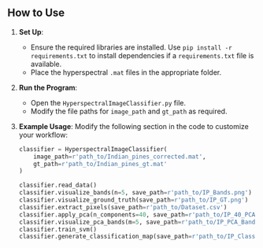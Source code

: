 
## How to Use
1. **Set Up**:
   - Ensure the required libraries are installed. Use `pip install -r requirements.txt` to install dependencies if a `requirements.txt` file is available.
   - Place the hyperspectral `.mat` files in the appropriate folder.

2. **Run the Program**:
   - Open the `HyperspectralImageClassifier.py` file.
   - Modify the file paths for `image_path` and `gt_path` as required.

3. **Example Usage**:
   Modify the following section in the code to customize your workflow:
   ```python
   classifier = HyperspectralImageClassifier(
       image_path=r'path_to/Indian_pines_corrected.mat',
       gt_path=r'path_to/Indian_pines_gt.mat'
   )

   classifier.read_data()
   classifier.visualize_bands(n=5, save_path=r'path_to/IP_Bands.png')
   classifier.visualize_ground_truth(save_path=r'path_to/IP_GT.png')
   classifier.extract_pixels(save_path=r'path_to/Dataset.csv')
   classifier.apply_pca(n_components=40, save_path=r'path_to/IP_40_PCA.csv')
   classifier.visualize_pca_bands(m=5, save_path=r'path_to/IP_PCA_Bands.png')
   classifier.train_svm()
   classifier.generate_classification_map(save_path=r'path_to/IP_Classification_Map.png')
